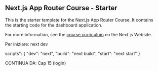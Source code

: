 ## Next.js App Router Course - Starter

This is the starter template for the Next.js App Router Course. It contains the starting code for the dashboard application.

For more information, see the [course curriculum](https://nextjs.org/learn) on the Next.js Website.

Per iniziare: next dev


scripts": {
    "dev": "next",
    "build": "next build",
    "start": "next start"
  }



CONTINUA DA: 
Cap 15 (login)